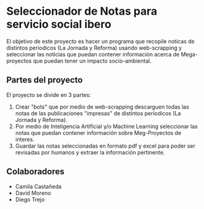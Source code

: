 # Seleccionador de Notas para servicio social ibero

El objetivo de este proyecto es hacer un programa que recopile noticas de distintos periodicos (La Jornada y Reforma) usando web-scrapping y
seleccionar las noticias que puedan contener información acerca de Mega-proyectos que puedan tener un impacto socio-ambiental.

## Partes del proyecto

El proyecto se divide en 3 partes:

1. Crear "bots" que por medio de web-scrapping descarguen todas las notas de las publicaciones "impresas" de distintos periodicos (La Jornada y Reforma).
2. Por medio de Inteligencia Artificial y/o Machine Learning seleccionar las notas que puedan contener información sobre Meg-Proyectos de interes.
3. Guardar las notas seleccionadas en formato pdf y excel para poder ser revisadas por humanos y extraer la información pertinente.

## Colaboradores

* Camila Castañeda
* David Moreno
* Diego Trejo
